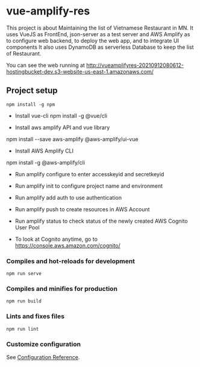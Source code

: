 # vue-amplify-res

This project is about Maintaining the list of Vietnamese Restaurant in MN.
It uses VueJS as FrontEnd, json-server as a test server and AWS Amplify as to configure web backend, to deploy the web app, and to integrate UI components
It also uses DynamoDB as serverless Database to keep the list of Restaurant.

You can see the web running at 
http://vueamplifyres-20210912080612-hostingbucket-dev.s3-website-us-east-1.amazonaws.com/


## Project setup
```
npm install -g npm

```
- Install vue-cli
npm install -g @vue/cli

- Install aws amplify API and vue library 

npm install --save aws-amplify @aws-amplify/ui-vue

- Install AWS Amplify CLI

npm install -g @aws-amplify/cli

- Run amplify configure to enter accesskeyid and secretkeyid

- Run amplify init to configure project name and environment

- Run amplify add auth to use authentication

- Run amplify push to create resources in AWS Account

- Run amplify status to check status of the newly created AWS Cognito User Pool 

- To look at Cognito anytime, go to
https://console.aws.amazon.com/cognito/

### Compiles and hot-reloads for development
```
npm run serve
```

### Compiles and minifies for production
```
npm run build
```

### Lints and fixes files
```
npm run lint
```

### Customize configuration
See [Configuration Reference](https://cli.vuejs.org/config/).
